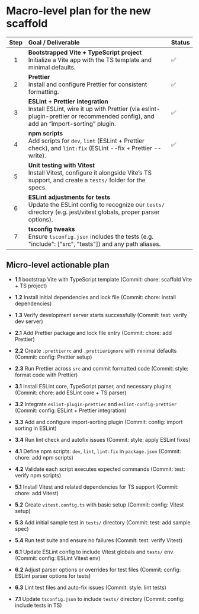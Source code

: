 # Macro-level plan for the new scaffold

| Step | Goal / Deliverable                                                                                                                                                    | Status |
| :--: | :-------------------------------------------------------------------------------------------------------------------------------------------------------------------- | :----- |
|  1   | **Bootstrapped Vite + TypeScript project**<br>Initialize a Vite app with the TS template and minimal defaults.                                                        | ✅     |
|  2   | **Prettier**<br>Install and configure Prettier for consistent formatting.                                                                                             | ✅     |
|  3   | **ESLint + Prettier integration**<br>Install ESLint, wire it up with Prettier (via eslint-plugin-prettier or recommended config), and add an “import-sorting” plugin. | ✅     |
|  4   | **npm scripts**<br>Add scripts for `dev`, `lint` (ESLint + Prettier check), and `lint:fix` (ESLint --fix + Prettier --write).                                         | ✅     |
|  5   | **Unit testing with Vitest**<br>Install Vitest, configure it alongside Vite’s TS support, and create a `tests/` folder for the specs.                                 |        |
|  6   | **ESLint adjustments for tests**<br>Update the ESLint config to recognize our `tests/` directory (e.g. jest/vitest globals, proper parser options).                   |        |
|  7   | **tsconfig tweaks**<br>Ensure `tsconfig.json` includes the tests (e.g. "include": ["src", "tests"]) and any path aliases.                                             |        |

## Micro-level actionable plan

- **1.1** bootstrap Vite with TypeScript template (Commit: chore: scaffold Vite + TS project) <!-- ✅ -->
- **1.2** Install initial dependencies and lock file (Commit: chore: install dependencies) <!-- ✅ -->
- **1.3** Verify development server starts successfully (Commit: test: verify dev server) <!-- ✅ -->

- **2.1** Add Prettier package and lock file entry (Commit: chore: add Prettier) <!-- ✅ -->
- **2.2** Create `.prettierrc` and `.prettierignore` with minimal defaults (Commit: config: Prettier setup) <!-- ✅ -->
- **2.3** Run Prettier across `src` and commit formatted code (Commit: style: format code with Prettier) <!-- ✅ -->

- **3.1** Install ESLint core, TypeScript parser, and necessary plugins (Commit: chore: add ESLint core + TS parser) <!-- ✅ -->
- **3.2** Integrate `eslint-plugin-prettier` and `eslint-config-prettier` (Commit: config: ESLint + Prettier integration) <!-- ✅ (used flat config best practice) -->
- **3.3** Add and configure import-sorting plugin (Commit: config: import sorting in ESLint) <!-- ✅ -->
- **3.4** Run lint check and autofix issues (Commit: style: apply ESLint fixes) <!-- ✅ -->

- **4.1** Define npm scripts: `dev`, `lint`, `lint:fix` in `package.json` (Commit: chore: add npm scripts) <!-- ✅ -->
- **4.2** Validate each script executes expected commands (Commit: test: verify npm scripts) <!-- ✅ -->

- **5.1** Install Vitest and related dependencies for TS support (Commit: chore: add Vitest)
- **5.2** Create `vitest.config.ts` with basic setup (Commit: config: Vitest setup)
- **5.3** Add initial sample test in `tests/` directory (Commit: test: add sample spec)
- **5.4** Run test suite and ensure no failures (Commit: test: verify Vitest)

- **6.1** Update ESLint config to include Vitest globals and `tests/` env (Commit: config: ESLint Vitest env)
- **6.2** Adjust parser options or overrides for test files (Commit: config: ESLint parser options for tests)
- **6.3** Lint test files and auto-fix issues (Commit: style: lint tests)

- **7.1** Update `tsconfig.json` to include `tests/` directory (Commit: config: include tests in TS)
